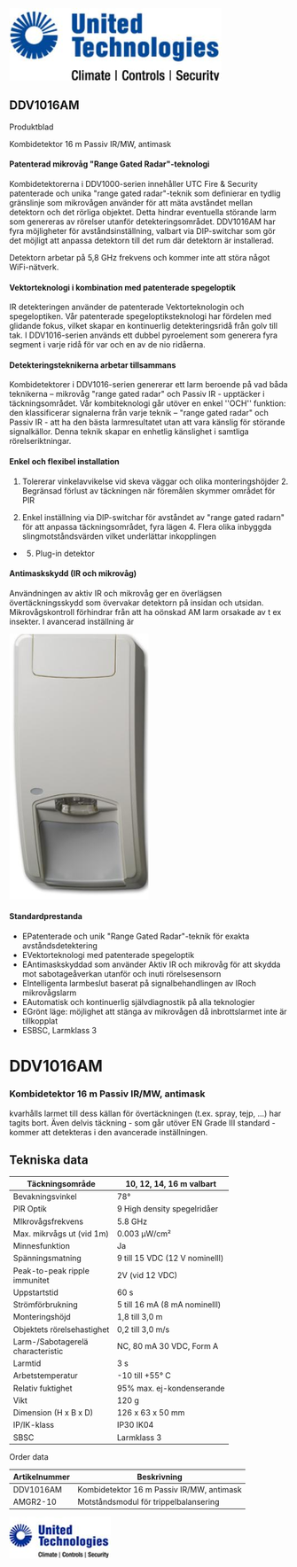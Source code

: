 ![](_page_0_Picture_0.jpeg)

## DDV1016AM

Produktblad

Kombidetektor 16 m Passiv IR/MW, antimask

#### Patenterad mikrovåg "Range Gated Radar"-teknologi

Kombidetektorerna i DDV1000-serien innehåller UTC Fire & Security patenterade och unika "range gated radar"-teknik som definierar en tydlig gränslinje som mikrovågen använder för att mäta avståndet mellan detektorn och det rörliga objektet. Detta hindrar eventuella störande larm som genereras av rörelser utanför detekteringsområdet. DDV1016AM har fyra möjligheter för avståndsinställning, valbart via DIP-switchar som gör det möjligt att anpassa detektorn till det rum där detektorn är installerad.

Detektorn arbetar på 5,8 GHz frekvens och kommer inte att störa något WiFi-nätverk.

#### Vektorteknologi i kombination med patenterade spegeloptik

IR detekteringen använder de patenterade Vektorteknologin och spegeloptiken. Vår patenterade spegeloptiksteknologi har fördelen med glidande fokus, vilket skapar en kontinuerlig detekteringsridå från golv till tak. I DDV1016-serien används ett dubbel pyroelement som generera fyra segment i varje ridå för var och en av de nio ridåerna.

#### Detekteringsteknikerna arbetar tillsammans

Kombidetektorer i DDV1016-serien genererar ett larm beroende på vad båda teknikerna – mikrovåg "range gated radar" och Passiv IR - upptäcker i täckningsområdet. Vår kombiteknologi går utöver en enkel ''OCH'' funktion: den klassificerar signalerna från varje teknik – "range gated radar" och Passiv IR - att ha den bästa larmresultatet utan att vara känslig för störande signalkällor. Denna teknik skapar en enhetlig känslighet i samtliga rörelseriktningar.

#### Enkel och flexibel installation

1. Tolererar vinkelavvikelse vid skeva väggar och olika monteringshöjder 2. Begränsad förlust av täckningen när föremålen skymmer området för PIR

3. Enkel inställning via DIP-switchar för avståndet av "range gated radarn" för att anpassa täckningsområdet, fyra lägen 4. Flera olika inbyggda slingmotståndsvärden vilket underlättar inkopplingen

- 5. Plug-in detektor
#### Antimaskskydd (IR och mikrovåg)

Användningen av aktiv IR och mikrovåg ger en överlägsen övertäckningsskydd som övervakar detektorn på insidan och utsidan. Mikrovågskontroll förhindrar från att ha oönskad AM larm orsakade av t ex insekter. I avancerad inställning är

![](_page_0_Picture_16.jpeg)

#### Standardprestanda

- EPatenterade och unik "Range Gated Radar"-teknik för exakta avståndsdetektering
- EVektorteknologi med patenterade spegeloptik
- EAntimaskskyddad som använder Aktiv IR och mikrovåg för att skydda mot sabotageåverkan utanför och inuti rörelsesensorn
- EIntelligenta larmbeslut baserat på signalbehandlingen av IRoch mikrovågslarm
- EAutomatisk och kontinuerlig självdiagnostik på alla teknologier
- EGrönt läge: möjlighet att stänga av mikrovågen då inbrottslarmet inte är tillkopplat
- ESBSC, Larmklass 3

# DDV1016AM

### Kombidetektor 16 m Passiv IR/MW, antimask

kvarhålls larmet till dess källan för övertäckningen (t.ex. spray, tejp, ...) har tagits bort. Även delvis täckning - som går utöver EN Grade III standard - kommer att detekteras i den avancerade inställningen.

## Tekniska data

| Täckningsområde                      | 10, 12, 14, 16 m valbart       |
|--------------------------------------|--------------------------------|
| Bevakningsvinkel                     | 78°                            |
| PIR Optik                            | 9 High density spegelridåer    |
| MIkrovågsfrekvens                    | 5.8 GHz                        |
| Max. mikrvågs ut (vid 1m)            | 0.003 µW/cm²                   |
| Minnesfunktion                       | Ja                             |
| Spänningsmatning                     | 9 till 15 VDC (12 V nominelll) |
| Peak-to-peak ripple<br>immunitet     | 2V (vid 12 VDC)                |
| Uppstartstid                         | 60 s                           |
| Strömförbrukning                     | 5 till 16 mA (8 mA nominelll)  |
| Monteringshöjd                       | 1,8 till 3,0 m                 |
| Objektets rörelsehastighet           | 0,2 till 3,0 m/s               |
| Larm-/Sabotagerelä<br>characteristic | NC, 80 mA 30 VDC, Form A       |
| Larmtid                              | 3 s                            |
| Arbetstemperatur                     | -10 till +55° C                |
| Relativ fuktighet                    | 95% max. ej-kondenserande      |
| Vikt                                 | 120 g                          |
| Dimension (H x B x D)                | 126 x 63 x 50 mm               |
| IP/IK-klass                          | IP30 IK04                      |
| SBSC                                 | Larmklass 3                    |

Order data

| Artikelnummer | Beskrivning                               |
|---------------|-------------------------------------------|
| DDV1016AM     | Kombidetektor 16 m Passiv IR/MW, antimask |
| AMGR2-10      | Motståndsmodul för trippelbalansering     |

![](_page_1_Picture_8.jpeg)